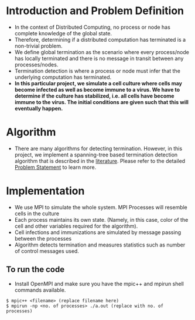 # Introduction and Problem Definition
- In the context of Distributed Computing, no process or node has complete knowledge of the global state.
- Therefore, determining if a distributed computation has terminated is a non-trivial problem.
- We define global termination as the scenario where every process/node has locally terminated and there is no message in transit between any processes/nodes.
- Termination detection is where a process or node must infer that the underlying computation has terminated.
- **In this particular project, we simulate a cell culture where cells may become infected as well as become immune to a virus. We have to determine if the culture has stabilized, i.e. all cells have become immune to the virus. The initial conditions are given such that this will eventually happen.**

# Algorithm
- There are many algorithms for detecting termination. However, in this project, we implement a spanning-tree based termination detection algorithm that is described in the [literature](https://www.cs.uic.edu/~ajayk/Chapter7.pdf). Please refer to the detailed [Problem Statement](https://github.com/sairamanareddy/Distributed-Systems/blob/master/Problem%20Statement.pdf) to learn more.

# Implementation
- We use MPI to simulate the whole system. MPI Processes will resemble cells in the culture
- Each process maintains its own state. (Namely, in this case, color of the cell and other variables required for the algorithm).
- Cell infections and immunizations are simulated by message passing between the processes
- Algorithm detects termination and measures statistics such as number of control messages used.

## To run the code
- Install OpenMPI and make sure you have the mpic++ and mpirun shell commands available.
```console
$ mpic++ <filename> (replace filename here)
$ mpirun -np <no. of processes> ./a.out (replace with no. of processes)
```


